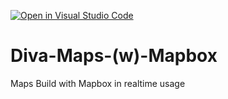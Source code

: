 [![Open in Visual Studio Code](https://open.vscode.dev/badges/open-in-vscode.svg)](https://open.vscode.dev/dhvakr/Diva-Maps)

# Diva-Maps-(w)-Mapbox

Maps Build with Mapbox in realtime usage
